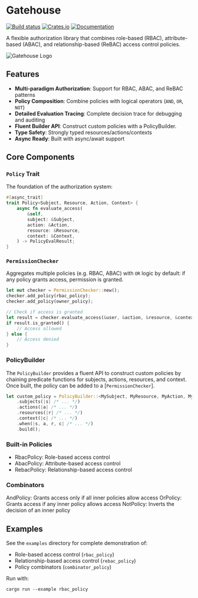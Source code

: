# Gatehouse 

[![Build status](https://github.com/thepartly/gatehouse/actions/workflows/ci.yml/badge.svg?branch=main)](https://github.com/thepartly/gatehouse/actions/workflows/ci.yml)
[![Crates.io](https://img.shields.io/crates/v/gatehouse)](https://crates.io/crates/gatehouse)
[![Documentation](https://docs.rs/gatehouse/badge.svg)](https://docs.rs/gatehouse)

A flexible authorization library that combines role-based (RBAC), attribute-based (ABAC), and relationship-based (ReBAC) access control policies.

![Gatehouse Logo](https://raw.githubusercontent.com/thepartly/gatehouse/main/.github/logo.svg)

## Features
- **Multi-paradigm Authorization**: Support for RBAC, ABAC, and ReBAC patterns
- **Policy Composition**: Combine policies with logical operators (`AND`, `OR`, `NOT`)
- **Detailed Evaluation Tracing**: Complete decision trace for debugging and auditing
- **Fluent Builder API**: Construct custom policies with a PolicyBuilder.
- **Type Safety**: Strongly typed resources/actions/contexts
- **Async Ready**: Built with async/await support

## Core Components

### `Policy` Trait

The foundation of the authorization system:

```rust
#[async_trait]
trait Policy<Subject, Resource, Action, Context> {
    async fn evaluate_access(
        &self,
        subject: &Subject,
        action: &Action,
        resource: &Resource,
        context: &Context,
    ) -> PolicyEvalResult;
}
```

### `PermissionChecker`

Aggregates multiple policies (e.g. RBAC, ABAC) with `OR` logic by default: if any policy grants access, permission is granted.

```rust
let mut checker = PermissionChecker::new();
checker.add_policy(rbac_policy);
checker.add_policy(owner_policy);

// Check if access is granted
let result = checker.evaluate_access(&user, &action, &resource, &context).await;
if result.is_granted() {
    // Access allowed
} else {
    // Access denied
}
```

### PolicyBuilder
The `PolicyBuilder` provides a fluent API to construct custom policies by chaining predicate functions for 
subjects, actions, resources, and context. Once built, the policy can be added to a [`PermissionChecker`].

```rust
let custom_policy = PolicyBuilder::<MySubject, MyResource, MyAction, MyContext>::new("CustomPolicy")
    .subjects(|s| /* ... */)
    .actions(|a| /* ... */)
    .resources(|r| /* ... */)
    .context(|c| /* ... */)
    .when(|s, a, r, c| /* ... */)
    .build();
```

### Built-in Policies
- RbacPolicy: Role-based access control
- AbacPolicy: Attribute-based access control
- RebacPolicy: Relationship-based access control

### Combinators

AndPolicy: Grants access only if all inner policies allow access
OrPolicy: Grants access if any inner policy allows access
NotPolicy: Inverts the decision of an inner policy

## Examples

See the `examples` directory for complete demonstration of:
- Role-based access control (`rbac_policy`)
- Relationship-based access control (`rebac_policy`)
- Policy combinators (`combinator_policy`)

Run with:

```shell
cargo run --example rbac_policy
```
